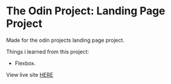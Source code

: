 # The Odin Project: Landing Page Project

Made for the odin projects landing page project.<br>

Things i learned from this project:

- Flexbox.

View live site [HERE](https://xxnoc.github.io/odin-landing-page/)
